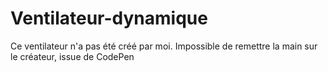 # Ventilateur-dynamique
 Ce ventilateur n'a pas été créé par moi. Impossible de remettre la main sur le créateur, issue de CodePen
